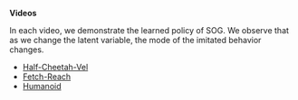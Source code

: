 **Videos**

In each video, we demonstrate the learned policy of SOG. We observe that as we change the latent variable, the mode of the imitated behavior changes.

- [Half-Cheetah-Vel](https://youtube.com/shorts/SBW2Nu-fisg)
- [Fetch-Reach](https://youtu.be/ecI9Phj5N0w)
- [Humanoid](https://youtube.com/shorts/7F431aCr4Q0?feature=share)
